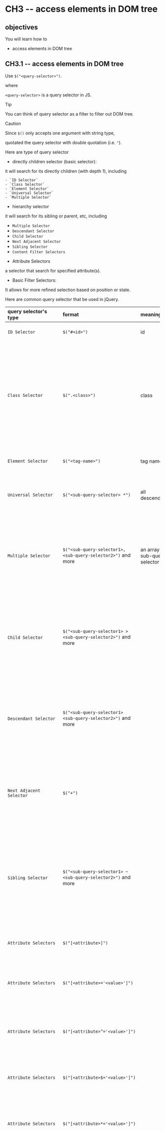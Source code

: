 # CH3 -- access elements in DOM tree
## objectives
You will learn how to

+ access elements in DOM tree

## CH3.1 -- access elements in DOM tree
Use `$("<query-selector>")`.

where 

`<query-selector>` is a query selector in JS.

> [!TIP]
> You can think of query selector as a filter to filter out DOM tree.

> [!CAUTION]
> Since `$()` only accepts one argument with string type,
>
> quotated the query selector with double quotation (i.e. `"`).

Here are type of query selector

+ directly children selector (basic selector):

it will search for its directly children (with depth 1), including   

    - `ID Selector`
    - `Class Selector`
    - `Element Selector`
    - `Universal Selector`
    - `Multiple Selector`
    
+ hierarchy selector
  
it will search for its sibling or parent, etc, including   

  - `Multiple Selector`
  - `Descendant Selector`
  - `Child Selector`
  - `Next Adjacent Selector`
  - `Sibling Selector`
  - `Content Filter Selectors`

+ Attribute Selectors

a selector that search for specified attribute(s).


+ Basic Filter Selectors:

It allows for more refined selection based on position or state.

Here are common query selector that be used in jQuery.

| query selector's type | format | meaning | description | NOTE | example | example explanation |
| :-- | :-- | :-- | :-- | :-- | :-- | :-- |
| `ID Selector` | `$("#<id>")` | id | select the first element by id | see below | `$("#nico")` | select the first element whose id="nico" |
| `Class Selector` | `$(".<class>")`| class | select all by class containing the **word** `<class>` | In this example, assume an element whose class=`ali _lovelive_`, there are NO element found since it needs to find all elements by class containg the **exactly word** `lovelive` (NOT `_lovelive_`) | `$(".lovelive")` | select all elements by class containing the **word** `lovelive` | 
| `Element Selector` | `$("<tag-name>")` | tag name | select all elements by tag name `<tag-name>` | | `$("p")`| select all elements whose tag name is `<p>` |
| `Universal Selector` | `$("<sub-query-selector> *")` | all descendants | select all elements satisfying `<sub-query-selector>` and they're descendants. | | `$(".p *")` | select all `<p>` elements and they're descendants |
| `Multiple Selector` | `$("<sub-query-selector1>,<sub-query-selector2>")` and more | an array of sub-query selector | select all elements that<br>satisfies one of `<sub-query-selector1>` and `<sub-query-selector2>` | the return value of `$("<sub-query-selector1>,<sub-query-selector2>")` is equivalent to the result of combining the return value of `$("<sub-query-selector1>")` and $("<sub-query-selector2>")  | `$("h1,p, .footer")`| select all elements whose tag is one of `<h1>`, `<p>` |
| `Child Selector`| `$("<sub-query-selector1> > <sub-query-selector2>")` and more | | select all elements that satisfies `<sub-query-selector1>`.<br>In these elements, select all direcly children elements that satisfies `<sub-query-selector2>` | `$("#animation .Japanese")` | select all elements by id `animation`. In these elements, select all descendant elements by class containing `Japanese`. | 
| `Descendant Selector` | `$("<sub-query-selector1> <sub-query-selector2>")` and more | | select all elements that satisfies `<sub-query-selector1>`.<br>In these elements, select all descendant elements that satisfies `<sub-query-selector2>` | | `$("#animation .Japanese .spyXfamily")` | select all elements by id `animation`. In these elements, select all descendant elements by class containing `Japanese`. Then select all descendant elements by class containing `spyXfamily` | 
| `Next Adjacent Selector` | `$("`<sub-query-selector1>` + `<sub-query-selector2>`")` | | select first element satsifing `<sub-query-selector1>` that is immediately after the element satisfying `<sub-query-selector2>` | | `$(".red + p")` | select the first element by class containing `red` and is immediately after the `<p>` element |
| `Sibling Selector` | `$("<sub-query-selector1> ~ <sub-query-selector2>")` and more | | select all elements satisfying `<sub-query-selector1>`<br>which is sibling of all elements satisfying `<sub-query-selector2>`<br>and comes after all elements satisfying `<sub-query-selector2>` | | `$(".red ~ p")` | select all elements by class containing `red`<br>which is sibling of all `<p>` elements<br>and comes after all `<p>` elements | 
| `Attribute Selectors` | `$("[<attribute>]")` | | select all elements that has `<attribute>` attribute | | `$("[href]")` | select all elements that has `href` attribute |
| `Attribute Selectors` | `$("[<attribute>='<value>']")` | | select all elements that has `<attribute>` attribute and its value equals to `<value>` | | `$("[type='text']")` | select all elements that has `type` attributes and its value equals to `text` |
| `Attribute Selectors` | `$("[<attribute>^='<value>']")` | | select all elements that has `<attribute>` attribute and its value starts with `<value>` | | `$("[href^='http']")` | select all elements that has `href` attribute and its value starts with `http` |
| `Attribute Selectors` | `$("[<attribute>$='<value>']")` | | select all elements that has `<attribute>` attribute and its value ends with `<value>` | | `$("[img$='.jpg']")` | select all elements that has `img` attribute and its value ends with `.jpg` |
| `Attribute Selectors` | `$("[<attribute>*='<value>']")` | | select all elements that has `<attribute>` attribute that its value containing `<value>` | In this example, assume that class="reddit", then the element will be found.  | `$("[class*='red']")` | select all elements whose class containing `red` **(NOT NECESSARY be a word)** |
| `Attribute Selectors` | `$("[<attribute>!='<value>']")` | | select all elements that has `<attribute>` attribute and<br>satisfying one of requirements:<ol><li>the attribute has no value specified</li><li>the attribute's value is NOT same as `<value>`</li></ol> | | `$("[href!='https://www.youtube.com/']")` | select all elements has the `href` attribute and its value is NOT equal to `https://www.youtube.com/` or is missing |
| `Basic Filter Selectors` | `$("<sub-query-selector>:first")` | | select first element satisfying `<sub-query-selector>` | | `$(".Japanese:first")` | select first element by class containing **exactly word** `Japanese` |
| `Basic Filter Selectors` | `$("<sub-query-selector>:last")` | | select last element satisfying `<sub-query-selector>` | | `$(".Japanese:last")` | select last element by class containing **exactly word** `Japanese` |
| `Basic Filter Selectors` | `$("<sub-query-selector>:even")` | | select even-index **(zero-based)** elements satisfying `<sub-query-selector>` | | `$(".Japanese:even")` | select the 0th, 2th, 4th etc elements by class containing **exactly word** `Japanese` |
| `Basic Filter Selectors` | `$("<sub-query-selector>:odd")` | | select odd-index **(zero-based)** elements satisfying `<sub-query-selector>` | | `$(".Japanese:odd")` | select the 1th, 3th, 5th etc elements by class containing **exactly word** `Japanese` |
| `Basic Filter Selectors` | `$("<sub-query-selector>:eq(<n>)")` | | select `<n>`-index **(zero-based)** elements satisfying `<sub-query-selector>` | | `$(".Japanese:eq(5)")` | select the 5th, element by class containing **exactly word** `Japanese` |
| `Basic Filter Selectors` | `$("<sub-query-selector>:gt(<n>)")` | | select all elements (which index is greater than `<n>` **(zero-based)**) satisfying `<sub-query-selector>` | |
 `$(".Japanese:gt(5)")` | select all elements which index is greater than 5 (i.e. 5th,6th,7th,...) by class containing **exactly word** `Japanese` |
| `Basic Filter Selectors` | `$("<sub-query-selector>:lt(<n>)")` | | select all elements (which index is less than `<n>` **(zero-based)**) satisfying `<sub-query-selector>` | | `$(".Japanese:lt(5)")` | select all elements which index is less than 5 (i.e. 0th,1th,2th,3th,4th) by class containing **exactly word** `Japanese` |
| `Basic Filter Selectors` | `$("<sub-query-selector>:not(<excluded-sub-query-selector>)")` | | select all elements satisfying `<sub-query-selector>` but NOT satisifying `<excluded-sub-query-selector>` | | `$("p:not(.Japanese)")` | select all `<p>` elements but exclude the class containing **exactly word** `Japanese` |
| `Basic Filter Selectors` | `$("<sub-query-selector>:header)")` | | select all elements satisfying `<sub-query-selector>` and it's a heading `<h1>` to `<h6>` | | `$(".Japanese:hear")` | select all `<h1>` to `<h6>` elements and its class containing **exactly word** `Japanese` |
| `Basic Filter Selectors` | `$("<sub-query-selector>:animated)")` | | select all elements satisfying `<sub-query-selector>` that are currently being animated | | `$(".Japanese:animated")` | select all elements whose class containing **exactly word** `Japanese` and the elements are currently being animated.  |
| `Content Filter Selectors` | `$("<sub-query-selector>:contains(<text>))")` | | select all elements satisfying `<sub-query-selector>` whose `innerHTML` contains `<text>` | | `$("p:contains("AI")")` | select all `<p>` elements satisfying whose `innerHTML` contains `AI` |




## reference

